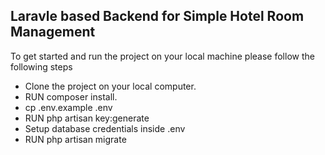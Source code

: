 

## Laravle based Backend for Simple Hotel Room Management

To get started and run the project on your local machine please follow the following steps

- Clone the project on your local computer.
- RUN composer install.
- cp .env.example .env
- RUN php artisan key:generate
- Setup database credentials inside .env
- RUN php artisan migrate

